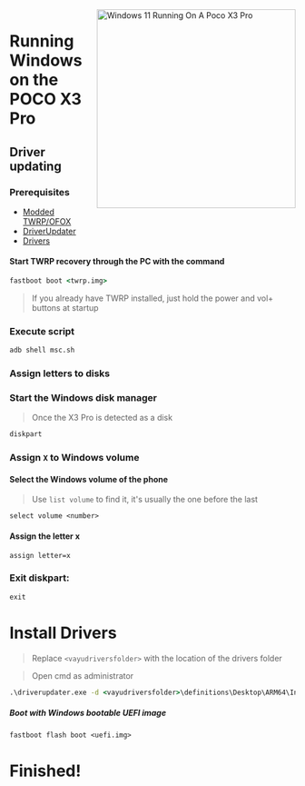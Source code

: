 <img align="right" src="https://github.com/wormstest/src_vayu_windows/blob/main/2Poco X3 Pro Windows.png" width="350" alt="Windows 11 Running On A Poco X3 Pro">


# Running Windows on the POCO X3 Pro

## Driver updating

### Prerequisites

- [Modded TWRP/OFOX](../../../../releases/Recoveries)
- [DriverUpdater](https://github.com/WOA-Project/DriverUpdater/releases/latest)
- [Drivers](https://github.com/degdag/Vayu-Drivers/releases/latest)

#### Start TWRP recovery through the PC with the command

```cmd
fastboot boot <twrp.img>
```

> If you already have TWRP installed, just hold the power and vol+ buttons at startup


### Execute script

```cmd
adb shell msc.sh
```

### Assign letters to disks

### Start the Windows disk manager

> Once the X3 Pro is detected as a disk

```cmd
diskpart
```


### Assign `X` to Windows volume

#### Select the Windows volume of the phone
> Use `list volume` to find it, it's usually the one before the last

```diskpart
select volume <number>
```

#### Assign the letter x
```diskpart
assign letter=x
```

### Exit diskpart:
```diskpart
exit
```


# Install Drivers

> Replace `<vayudriversfolder>` with the location of the drivers folder

> Open cmd as administrator


```cmd
.\driverupdater.exe -d <vayudriversfolder>\definitions\Desktop\ARM64\Internal\vayu.txt -r <vayudriversfolder> -p X:
```


##### Boot with Windows bootable UEFI image

```
fastboot flash boot <uefi.img>
```

  
  

# Finished!
